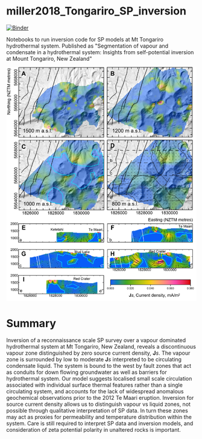# miller2018_Tongariro_SP_inversion

[![Binder](https://mybinder.org/badge.svg)](https://mybinder.org/v2/gh/simpeg-research/miller2018_Tongariro_SP_inversion.git/master?filepath=notebooks)

Notebooks to run inversion code for SP models at Mt Tongariro hydrothermal system. Published as "Segmentation of vapour and condensate in a hydrothermal system: Insights from self-potential inversion at Mount Tongariro, New Zealand"

![Tongariro Js model](https://github.com/simpeg-research/miller2018_Tongariro_SP_inversion/blob/master/Figure2_Js_model.png)


# Summary

Inversion of a reconnaissance scale SP survey over a vapour dominated hydrothermal system at Mt Tongariro, New Zealand, reveals a discontinuous vapour zone distinguished by zero source current density, **J***s*.  The vapour zone is surrounded by low to moderate **J***s* interpreted to be circulating condensate liquid.  The system is bound to the west by fault zones that act as conduits for down flowing groundwater as well as barriers for hydrothermal system.  Our model suggests localised small scale circulation associated with individual surface thermal features rather than a single circulating system, and accounts for the lack of widespread anomalous geochemical observations prior to the 2012 Te Maari eruption. Inversion for source current density allows us to distinguish vapour vs liquid zones, not possible through qualitative interpretation of SP data.  In turn these zones may act as proxies for permeability and temperature distribution within the system.  Care is still required to interpret SP data and inversion models, and consideration of zeta potential polarity in unaltered rocks is important.


